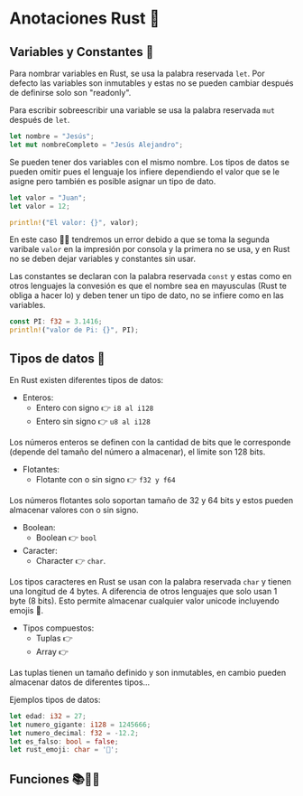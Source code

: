 # Anotaciones Rust 🦀
## Variables y Constantes 📓
Para nombrar variables en Rust, se usa la palabra reservada `let`. Por defecto las variables son inmutables y estas no se pueden cambiar después de definirse solo son "readonly".

Para escribir sobreescribir una variable se usa la palabra reservada `mut` después de `let`.

``` rust
let nombre = "Jesús";
let mut nombreCompleto = "Jesús Alejandro"; 
```
Se pueden tener dos variables con el mismo nombre. Los tipos de datos se pueden omitir pues el lenguaje los infiere dependiendo el valor que se le asigne pero también es posible asignar un tipo de dato.

``` rust
let valor = "Juan";
let valor = 12;

println!("El valor: {}", valor);
```

En este caso 🙋‍♂️ tendremos un error debido a que se toma la segunda varibale `valor` en la impresión por consola y la primera no se usa, y en Rust no se deben dejar variables y constantes sin usar.

Las constantes se declaran con la palabra reservada `const` y estas como en otros lenguajes la convesión es que el nombre sea en mayusculas (Rust te obliga a hacer lo) y deben tener un tipo de dato, no se infiere como en las variables.

``` rust
const PI: f32 = 3.1416;
println!("valor de Pi: {}", PI);
```

## Tipos de datos 🧮
En Rust existen diferentes tipos de datos:
- Enteros:
  - Entero con signo 👉 `i8 al i128`
  - Entero sin signo 👉 `u8 al i128`

Los números enteros se definen con la cantidad de bits que le corresponde (depende del tamaño del número a almacenar), el limite son 128 bits.

- Flotantes:
  - Flotante con o sin signo 👉 `f32 y f64`

Los números flotantes solo soportan tamaño de 32 y 64 bits y estos pueden almacenar valores con o sin signo.

- Boolean:
  - Boolean 👉 `bool`
- Caracter:
  - Character 👉 `char`.

Los tipos caracteres en Rust se usan con la palabra reservada `char` y tienen una longitud de 4 bytes. A diferencia de otros lenguajes que solo usan 1 byte (8 bits). Esto permite almacenar cualquier valor unicode incluyendo emojis 🦀.

- Tipos compuestos:
  - Tuplas 👉 
  - Array 👉 

Las tuplas tienen un tamaño definido y son inmutables, en cambio pueden almacenar datos de diferentes tipos...

Ejemplos tipos de datos:
``` rust
let edad: i32 = 27;
let numero_gigante: i128 = 1245666;
let numero_decimal: f32 = -12.2;
let es_falso: bool = false;
let rust_emoji: char = '🦀';
```
## Funciones 📚👨‍💻
